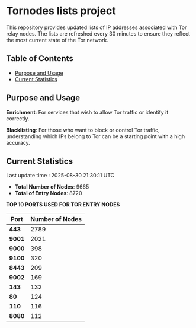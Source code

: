 # Tornodes lists project

This repository provides updated lists of IP addresses associated with Tor relay nodes. The lists are refreshed every 30 minutes to ensure they reflect the most current state of the Tor network.

## Table of Contents

- [Purpose and Usage](#purpose-and-usage)
- [Current Statistics](#current-statistics)


## Purpose and Usage

**Enrichment**: For services that wish to allow Tor traffic or identify it correctly.

**Blacklisting**: For those who want to block or control Tor traffic, understanding which IPs belong to Tor can be a starting point with a high accuracy.

## Current Statistics

Last update time : 2025-08-30 21:30:11 UTC

- **Total Number of Nodes**: 9665
- **Total of Entry Nodes**: 8720

**TOP 10 PORTS USED FOR TOR ENTRY NODES**

| **Port** | **Number of Nodes** |
|------|-----------------|
| **443**   | 2789  |
| **9001**   | 2021  |
| **9000**   | 398  |
| **9100**   | 320  |
| **8443**   | 209  |
| **9002**   | 169  |
| **143**   | 132  |
| **80**   | 124  |
| **110**   | 116  |
| **8080**   | 112  |

